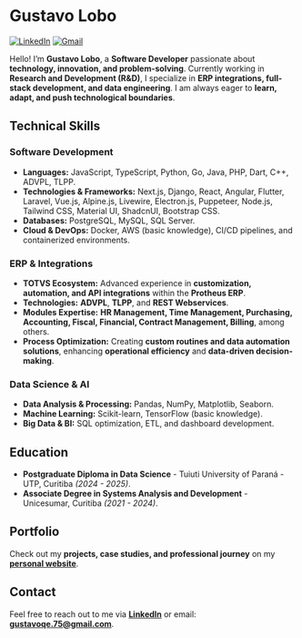 # Gustavo Lobo

[![LinkedIn](https://img.shields.io/badge/LinkedIn-0077B5?style=for-the-badge&logo=linkedin&logoColor=white)](https://www.linkedin.com/in/gustavo-lobo)
[![Gmail](https://img.shields.io/badge/Gmail-D14836?style=for-the-badge&logo=gmail&logoColor=white)](mailto:gustavoqe.75@gmail.com)

Hello! I’m **Gustavo Lobo**, a **Software Developer** passionate about **technology, innovation, and problem-solving**. Currently working in **Research and Development (R&D)**, I specialize in **ERP integrations, full-stack development, and data engineering**. I am always eager to **learn, adapt, and push technological boundaries**.

## Technical Skills

### Software Development

- **Languages:** JavaScript, TypeScript, Python, Go, Java, PHP, Dart, C++, ADVPL, TLPP.
- **Technologies & Frameworks:** Next.js, Django, React, Angular, Flutter, Laravel, Vue.js, Alpine.js, Livewire, Electron.js, Puppeteer, Node.js, Tailwind CSS, Material UI, ShadcnUI, Bootstrap CSS.
- **Databases:** PostgreSQL, MySQL, SQL Server.
- **Cloud & DevOps:** Docker, AWS (basic knowledge), CI/CD pipelines, and containerized environments.

### ERP & Integrations

- **TOTVS Ecosystem:** Advanced experience in **customization, automation, and API integrations** within the **Protheus ERP**.
- **Technologies:** **ADVPL**, **TLPP**, and **REST Webservices**.
- **Modules Expertise:** **HR Management, Time Management, Purchasing, Accounting, Fiscal, Financial, Contract Management, Billing**, among others.
- **Process Optimization:** Creating **custom routines and data automation solutions**, enhancing **operational efficiency** and **data-driven decision-making**.

### Data Science & AI

- **Data Analysis & Processing:** Pandas, NumPy, Matplotlib, Seaborn.
- **Machine Learning:** Scikit-learn, TensorFlow (basic knowledge).
- **Big Data & BI:** SQL optimization, ETL, and dashboard development.

## Education

- **Postgraduate Diploma in Data Science** - Tuiuti University of Paraná - UTP, Curitiba *(2024 - 2025)*.
- **Associate Degree in Systems Analysis and Development** - Unicesumar, Curitiba *(2021 - 2024)*.

## Portfolio

Check out my **projects, case studies, and professional journey** on my **[personal website](https://lobofoltran.com)**.

## Contact

Feel free to reach out to me via **[LinkedIn](https://www.linkedin.com/in/gustavo-lobo)** or email: **gustavoqe.75@gmail.com**.

